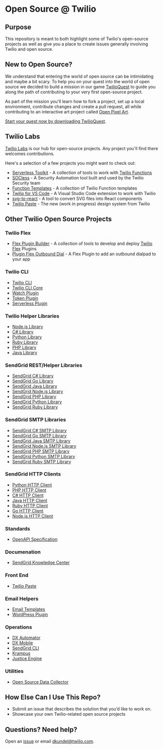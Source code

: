 # Open Source @ Twilio

## Purpose

This repository is meant to both highlight some of Twilio's open-source projects as well as give you a place to create issues generally involving Twilio and open source.

## New to Open Source?

We understand that entering the world of open source can be intimidating and maybe a bit scary. To help you on your quest into the world of open source we decided to build a mission in our game [TwilioQuest](https://www.twilio.com/quest) to guide you along the path of contributing to your very first open-source project.

As part of the mission you'll learn how to fork a project, set up a local environment, contribute changes and create a pull request, all while contributing to an interactive art project called [Open Pixel Art](https://open-pixel-art.com).

[Start your quest now by downloading TwilioQuest](https://www.twilio.com/quest).

## Twilio Labs

[Twilio Labs](https://github.com/twilio-labs) is our hub for open-source projects. Any project you'll find there welcomes contributions.

Here's a selection of a few projects you might want to check out:

- [Serverless Toolkit](https://github.com/twilio-labs/serverless-toolkit) - A collection of tools to work with [Twilio Functions](https://www.twilio.com/functions)
- [SOCless](https://github.com/twilio-labs/socless) - A Security Automation tool built and used by the Twilio Security team
- [Function Templates](https://github.com/twilio-labs/function-templates) - A collection of Twilio Function templates
- [Twilio for VS Code](https://github.com/twilio-labs/vscode-twilio) - A Visual Studio Code extension to work with Twilio
- [svg-to-react](https://github.com/twilio-labs/svg-to-react) - A tool to convert SVG files into React components
- [Twilio Paste](https://github.com/twilio-labs/paste) - The new (work in progress) design system from Twilio

## Other Twilio Open Source Projects

### Twilio Flex

- [Flex Plugin Builder](https://github.com/twilio/flex-plugin-builder) - A collection of tools to develop and deploy [Twilio Flex](https://www.twilio.com/flex) Plugins
- [Plugin Flex Outbound Dial](https://github.com/twilio-labs/plugin-flex-outbound-dialpad) - A Flex Plugin to add an outbound dialpad to your app

### Twilio CLI

- [Twilio CLI](https://github.com/twilio/twilio-cli)
- [Twilio CLI Core](https://github.com/twilio/twilio-cli-core)
- [Watch Plugin](https://github.com/twilio-labs/plugin-watch)
- [Token Plugin](https://github.com/twilio-labs/plugin-token)
- [Serverless Plugin](https://github.com/twilio-labs/plugin-serverless)

### Twilio Helper Libraries

- [Node.js Library](https://github.com/twilio/twilio-node)
- [C# Library](https://github.com/twilio/twilio-csharp)
- [Python Library](https://github.com/twilio/twilio-python)
- [Ruby Library](https://github.com/twilio/twilio-ruby)
- [PHP Library](https://github.com/twilio/twilio-php)
- [Java Library](https://github.com/twilio/twilio-java)

### SendGrid REST/Helper Libraries

- [SendGrid C# Library](https://github.com/sendgrid/sendgrid-csharp)
- [SendGrid Go Library](https://github.com/sendgrid/sendgrid-go)
- [SendGrid Java Library](https://github.com/sendgrid/sendgrid-java)
- [SendGrid Node.js Library](https://github.com/sendgrid/sendgrid-nodejs)
- [SendGrid PHP Library](https://github.com/sendgrid/sendgrid-php)
- [SendGrid Python Library](https://github.com/sendgrid/sendgrid-python)
- [SendGrid Ruby Library](https://github.com/sendgrid/sendgrid-ruby)

### SendGrid SMTP Libraries

- [SendGrid C# SMTP Library](https://github.com/sendgrid/smtpapi-csharp)
- [SendGrid Go SMTP Library](https://github.com/sendgrid/smtpapi-go)
- [SendGrid Java SMTP Library](https://github.com/sendgrid/smtpapi-java)
- [SendGrid Node.js SMTP Library](https://github.com/sendgrid/smtpapi-nodejs)
- [SendGrid PHP SMTP Library](https://github.com/sendgrid/smtpapi-php)
- [SendGrid Python SMTP Library](https://github.com/sendgrid/smtpapi-python)
- [SendGrid Ruby SMTP Library](https://github.com/sendgrid/smtpapi-ruby)

### SendGrid HTTP Clients

- [Python HTTP Client](https://github.com/sendgrid/python-http-client)
- [PHP HTTP Client](https://github.com/sendgrid/php-http-client)
- [C# HTTP Client](https://github.com/sendgrid/csharp-http-client)
- [Java HTTP Client](https://github.com/sendgrid/java-http-client)
- [Ruby HTTP Client](https://github.com/sendgrid/ruby-http-client)
- [Go HTTP Client](https://github.com/sendgrid/rest)
- [Node.js HTTP Client](https://github.com/sendgrid/nodejs-http-client)

### Standards

- [OpenAPI Specification](https://github.com/sendgrid/sendgrid-oai)

### Documenation

- [SendGrid Knowledge Center](https://github.com/sendgrid/docs)

### Front End

- [Twilio Paste](https://github.com/twilio-labs/paste)

### Email Helpers

- [Email Templates](https://github.com/sendgrid/email-templates)
- [WordPress Plugin](https://github.com/sendgrid/wordpress)

### Operations

- [DX Automator](https://github.com/sendgrid/dx-automator)
- [DX Mobile](https://github.com/sendgrid/dx-mobile)
- [SendGrid CLI](https://github.com/sendgrid/sendgrid-cli)
- [Krampus](https://github.com/sendgrid/krampus)
- [Justice Engine](https://github.com/sendgrid/JusticeEngine)

### Utilities

- [Open Source Data Collector](https://github.com/sendgrid/open-source-library-data-collector)

## How Else Can I Use This Repo?

- Submit an issue that describes the solution that you’d like to work on.
- Showcase your own Twilio-related open source projects

## Questions? Need help?

Open an [issue](https://github.com/sendgrid/opensource/issues/new) or email [dkundel@twilio.com](mailto:dkundel@twilio.com).
